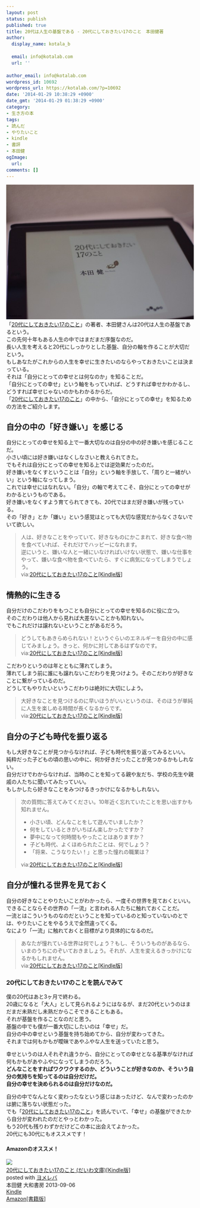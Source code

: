 ```yaml
---
layout: post
status: publish
published: true
title: 20代は人生の基盤である - 20代にしておきたい17のこと　本田健著
author:
  display_name: kotala_b

  email: info@kotalab.com
  url: ''

author_email: info@kotalab.com
wordpress_id: 10692
wordpress_url: https://kotalab.com/?p=10692
date: '2014-01-29 10:38:29 +0900'
date_gmt: '2014-01-29 01:38:29 +0900'
category:
- 生き方の本
tags:
- 読んだ
- やりたいこと
- kindle
- 書評
- 本田健
ogImage:
  url:
comments: []
---
```

<p><img src="/wp-content/uploads/books-20dai-to-do-17-things_140129-546x361.jpg" alt="books-20dai-to-do-17-things_140129" width="546" height="361" class="alignnone size-large wp-image-10698" /><br />
「<a href="https://www.amazon.co.jp/exec/obidos/asin/B00EXODB64/same-22/" rel="nofollow" target="_blank">20代にしておきたい17のこと</a>」の著者、本田健さんは20代は人生の基盤であるという。<br />
この先何十年もある人生の中ではまだまだ序盤なのだ。<br />
長い人生を考えると20代にしっかりとした基盤、自分の軸を作ることが大切だという。<br />
<span class="b">もしあなたがこれからの人生を幸せに生きたいのならやっておきたいことは決まっている。<br />
それは「自分にとっての幸せとは何なのか」を知ることだ。</span><br />
「自分にとっての幸せ」という軸をもっていれば、どうすれば幸せかわかるし、どうすれば幸せじゃないのかもわかるからだ。<br />
「<a href="https://www.amazon.co.jp/exec/obidos/asin/B00EXODB64/same-22/" rel="nofollow" target="_blank">20代にしておきたい17のこと</a>」の中から、「自分にとっての幸せ」を知るための方法をご紹介します。<br />
</p>
<!--more-->
<h2>自分の中の「好き嫌い」を感じる</h2>
<p>自分にとっての幸せを知る上で一番大切なのは自分の中の好き嫌いを感じることだ。<br />
小さい頃には好き嫌いはなくしなさいと教えられてきた。<br />
でもそれは自分にとっての幸せを知る上では逆効果だったのだ。<br />
好き嫌いをなくすということは「自分」という軸を手放して、「周りと一緒がいい」という軸になってしまう。<br />
これでは幸せにはなれない。「自分」の軸で考えてこそ、自分にとっての幸せがわかるというものである。<br />
好き嫌いをなくすよう育てられてきても、20代ではまだ好き嫌いが残っている。<br />
その<span class="b">「好き」とか「嫌い」という感覚はとっても大切な感覚だからなくさないでいて欲しい。</span></p>
<blockquote><p>人は、好きなことをやっていて、好きなものにかこまれて、好きな食べ物を食べていれば、それだけでハッピーになれます。<br />
逆にいうと、嫌いな人と一緒にいなければいけない状態で、嫌いな仕事をやって、嫌いな食べ物を食べていたら、すぐに病気になってしまうでしょう。<br />
via:<a href="https://www.amazon.co.jp/exec/obidos/asin/B00EXODB64/same-22/" rel="nofollow" target="_blank">20代にしておきたい17のこと[Kindle版]</a></p></blockquote>
<h2>情熱的に生きる</h2>
<p>自分だけのこだわりをもつことも自分にとっての幸せを知るのに役に立つ。<br />
そのこだわりは他人から見れば大差ないことかも知れない。<br />
でもこれだけは譲れないということがあるだろう。</p>
<blockquote><p>どうしてもあきらめられない！というぐらいのエネルギーを自分の中に感じてみましょう。きっと、何かに対してあるはずなのです。<br />
via:<a href="https://www.amazon.co.jp/exec/obidos/asin/B00EXODB64/same-22/" rel="nofollow" target="_blank">20代にしておきたい17のこと[Kindle版]</a></p></blockquote>
<p>こだわりというのは年とともに薄れてしまう。<br />
薄れてしまう前に誰にも譲れないこだわりを見つけよう。そのこだわりが好きなことに繋がっているのだ。<br />
<span class="b">どうしてもやりたいというこだわりは絶対に大切にしよう。</span></p>
<blockquote><p>大好きなことを見つけるのに早いほうがいいというのは、そのほうが単純に人生を楽しめる時間が長くなるからです。<br />
via:<a href="https://www.amazon.co.jp/exec/obidos/asin/B00EXODB64/same-22/" rel="nofollow" target="_blank">20代にしておきたい17のこと[Kindle版]</a></p></blockquote>
<h2>自分の子ども時代を振り返る</h2>
<p>もし大好きなことが見つからなければ、子ども時代を振り返ってみるといい。<br />
純粋だった子どもの頃の思いの中に、何か好きだったことが見つかるかもしれない。<br />
自分だけでわからなければ、当時のことを知ってる親や友だち、学校の先生や親戚の人たちに聞いてみたっていい。<br />
もしかしたら好きなことをみつけるきっかけになるかもしれない。</p>
<blockquote><p>次の質問に答えてみてください。10年近く忘れていたことを思い出すかも知れません。</p>
<ul>
<li>小さい頃、どんなことをして遊んでいましたか？</li>
<li>何をしているときがいちばん楽しかったですか？</li>
<li>夢中になって何時間もやったことはありますか？</li>
<li>子ども時代、よくほめられたことは、何でしょう？</li>
<li>「将来、こうなりたい！」と思った憧れの職業は？</li>
</ul>
<p>via:<a href="https://www.amazon.co.jp/exec/obidos/asin/B00EXODB64/same-22/" rel="nofollow" target="_blank">20代にしておきたい17のこと[Kindle版]</a></p></blockquote>
<h2>自分が憧れる世界を見ておく</h2>
<p>自分の好きなことやりたいことがわかったら、一度その世界を見ておくといい。<br />
できることならその世界の「一流」と言われる人たちに触れておくことだ。<br />
一流とはこういうものなのだということを知っているのと知っていないのとでは、やりたいことをやるうえで全然違ってくる。<br />
なにより「一流」に触れておくと目標がより具体的になるのだ。</p>
<blockquote><p>あなたが憧れている世界は何でしょう？もし、そういうものがあるなら、いまのうちにのぞいておきましょう。それが、人生を変えるきっかけになるかもしれません。<br />
via:<a href="https://www.amazon.co.jp/exec/obidos/asin/B00EXODB64/same-22/" rel="nofollow" target="_blank">20代にしておきたい17のこと[Kindle版]</a></p></blockquote>
<h3>20代にしておきたい17のことを読んでみて</h3>
<p>僕の20代はあと3ヶ月で終わる。<br />
20歳になると「大人」として見られるようにはなるが、まだ20代というのはまだまだ未熟だし未熟だからこそできることもある。<br />
それが基盤を作ることなのだと思う。<br />
基盤の中でも僕が一番大切にしたいのは「幸せ」だ。<br />
自分の中の幸せという基盤を持ち始めてから、自分が変わってきた。<br />
それまでは何もかもが曖昧であやふやな人生を送っていたと思う。</p>
<p>幸せというのは人それぞれ違うから、自分にとっての幸せとなる基準がなければ何もかもがあやふやになってしまうのだろう。<br />
<strong>どんなことをすればワクワクするのか、どういうことが好きなのか、そういう自分の気持ちを知ってるのは自分だけだ。<br />
自分の幸せを決められるのは自分だけなのだ。</strong></p>
<p>自分の中でなんとなく変わったなという感じはあったけど、なんで変わったのかは腑に落ちない状態だった。<br />
でも「<a href="https://www.amazon.co.jp/exec/obidos/asin/B00EXODB64/same-22/" rel="nofollow" target="_blank">20代にしておきたい17のこと</a>」を読んでいて、「幸せ」の基盤ができたから自分が変われたのだとやっとわかった。<br />
もう20代も残りわずかだけどこの本に出会えてよかった。<br />
20代にも30代にもオススメです！</p>
<h4 class="aam">Amazonのオススメ！</h4>
<div class="booklink-box">
<div class="booklink-image"><a href="https://www.amazon.co.jp/exec/obidos/asin/B00EXODB64/same-22/" rel="nofollow" target="_blank"><img src="https://images-fe.ssl-images-amazon.com/images/I/31pkuWYVXSL._SL160_.jpg" style="border: none;" /></a></div>
<div class="booklink-info">
<div class="booklink-name"><a href="https://www.amazon.co.jp/exec/obidos/asin/B00EXODB64/same-22/" rel="nofollow" target="_blank">20代にしておきたい17のこと (だいわ文庫)[Kindle版]</a>
<div class="booklink-powered-date">posted with <a href="https://yomereba.com" rel="nofollow" target="_blank">ヨメレバ</a></div>
</div>
<div class="booklink-detail">本田健 大和書房 2013-09-06    </div>
<div class="booklink-link2">
<div class="shoplinkkindle"><a href="https://www.amazon.co.jp/exec/obidos/ASIN/B00EXODB64/same-22/" rel="nofollow" target="_blank" >Kindle</a></div>
<div class="shoplinkamazon"><a href="https://www.amazon.co.jp/exec/obidos/ASIN/447979316X/same-22/" rel="nofollow" target="_blank" title="アマゾン" >Amazon[書籍版]</a></div>
</p></div>
</div>
<div class="booklink-footer"></div>
</div>
